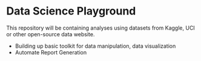 # Data Science Playground
This repository will be containing analyses using datasets from Kaggle, UCI or other open-source data website. 

- Building up basic toolkit for data manipulation, data visualization
- Automate Report Generation
